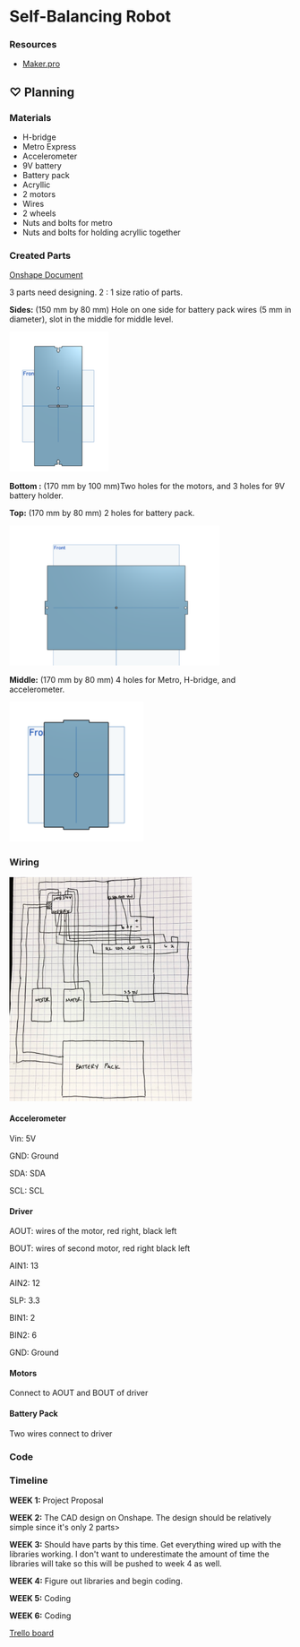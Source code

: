 # Self-Balancing Robot

### Resources

* [Maker.pro](https://maker.pro/arduino/projects/build-arduino-self-balancing-robot)
## ♡ Planning

### Materials

* H-bridge
* Metro Express
* Accelerometer
* 9V battery
* Battery pack
* Acryllic 
* 2 motors
* Wires
* 2 wheels 
* Nuts and bolts for metro 
* Nuts and bolts for holding acryllic together

### Created Parts

[Onshape Document](https://cvilleschools.onshape.com/documents/5b15c4cd2f6854dc4cc32ff8/w/ed23d40d7b31ab41a2311be3/e/2e2d58ec8adab28d16997f49)

3 parts need designing. 
2 : 1 size ratio of parts. 

**Sides:** (150 mm by 80 mm) Hole on one side for battery pack wires (5 mm in diameter), slot in the middle for middle level. 

<img src = "https://github.com/hnovak94/SelfBalancingRobot/blob/main/sidewall.png" height = "250">

**Bottom :** (170 mm by 100 mm)Two holes for the motors, and 3 holes for 9V battery holder.


**Top:** (170 mm by 80 mm) 2 holes for battery pack.

<img src = "https://github.com/hnovak94/SelfBalancingRobot/blob/main/topbottomwall.png" height = "250">

**Middle:** (170 mm by 80 mm) 4 holes for Metro, H-bridge, and accelerometer. 

<img src = "https://github.com/hnovak94/SelfBalancingRobot/blob/main/middlewall.png" height = "250">

### Wiring

<img src= "https://github.com/hnovak94/SelfBalancingRobot/blob/main/wd.jpeg" height = "400">

#### Accelerometer

Vin: 5V

GND: Ground

SDA: SDA

SCL: SCL


#### Driver

AOUT: wires of the motor, red right, black left

BOUT: wires of second motor, red right black left

AIN1: 13

AIN2: 12

SLP: 3.3

BIN1: 2

BIN2: 6

GND: Ground


#### Motors

Connect to AOUT and BOUT of driver


#### Battery Pack

Two wires connect to driver


### Code

### Timeline

**WEEK 1:** Project Proposal

**WEEK 2:** The CAD design on Onshape. The design should be relatively simple since it's only 2 parts>

**WEEK 3:** Should have parts by this time. Get everything wired up with the libraries working. I don't want to underestimate the amount of time the libraries will take so this will be pushed to week 4 as well. 

**WEEK 4:** Figure out libraries and begin coding. 

**WEEK 5:** Coding

**WEEK 6:** Coding

[Trello board](https://trello.com/b/zZdArFdT/self-balancing-robot)
